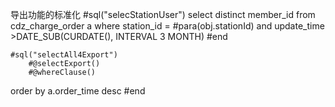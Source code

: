   导出功能的标准化
  #sql("selecStationUser")
select distinct member_id from cdz_charge_order a where station_id = #para(obj.stationId) and  update_time >DATE_SUB(CURDATE(), INTERVAL 3 MONTH)
    #end

    #sql("selectAll4Export")
        #@selectExport()
        #@whereClause()
order by a.order_time desc
    #end